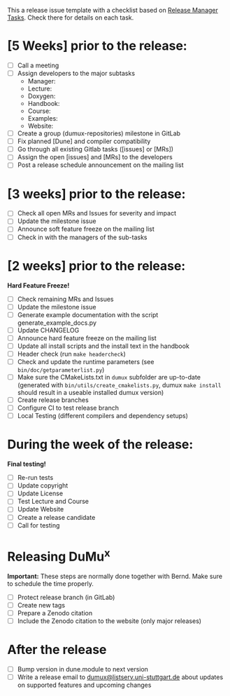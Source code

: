 <!--
This form is for release issue ONLY!
If you're looking for help check out the [readme](/README.md).
-->
This a release issue template with a checklist based on [Release Manager Tasks](https://git.iws.uni-stuttgart.de/dumux-repositories/dumux/-/wikis/Release-Manager-Tasks). Check there for details on each task.
# [5 Weeks] prior to the release:
- [ ]  Call a meeting
- [ ]  Assign developers to the major subtasks
    - Manager:
    - Lecture:
    - Doxygen:
    - Handbook:
    - Course:
    - Examples:
    - Website:
- [ ]  Create a group (dumux-repositories) milestone in GitLab
- [ ]  Fix planned [Dune] and compiler compatibility
- [ ]  Go through all existing Gitlab tasks ([issues] or [MRs])
- [ ]  Assign the open [issues] and [MRs] to the developers
- [ ]  Post a release schedule announcement on the mailing list

# [3 weeks] prior to the release:
- [ ]  Check all open MRs and Issues for severity and impact
- [ ]  Update the milestone issue
- [ ]  Announce soft feature freeze on the mailing list
- [ ]  Check in with the managers of the sub-tasks

# [2 weeks] prior to the release:
__Hard Feature Freeze!__
- [ ]  Check remaining MRs and Issues
- [ ]  Update the milestone issue
- [ ]  Generate example documentation with the script generate_example_docs.py
- [ ]  Update CHANGELOG
- [ ]  Announce hard feature freeze on the mailing list
- [ ]  Update all install scripts and the install text in the handbook
- [ ]  Header check (run `make headercheck`)
- [ ]  Check and update the runtime parameters (see `bin/doc/getparameterlist.py`)
- [ ]  Make sure the CMakeLists.txt in `dumux` subfolder are up-to-date (generated with `bin/utils/create_cmakelists.py`, dumux `make install` should result in a useable installed dumux version)
- [ ]  Create release branches
- [ ]  Configure CI to test release branch
- [ ]  Local Testing (different compilers and dependency setups)

# During the week of the release:
__Final testing!__
- [ ]  Re-run tests
- [ ]  Update copyright
- [ ]  Update License
- [ ]  Test Lecture and Course
- [ ]  Update Website
- [ ]  Create a release candidate
- [ ]  Call for testing

# Releasing DuMu<sup>x</sup>
__Important:__ These steps are normally done together with Bernd. Make sure to schedule the time properly.
- [ ]  Protect release branch (in GitLab)
- [ ]  Create new tags
- [ ]  Prepare a Zenodo citation
- [ ]  Include the Zenodo citation to the website (only major releases)

# After the release
- [ ]  Bump version in dune.module to next version
- [ ]  Write a release email to dumux@listserv.uni-stuttgart.de about updates on supported features and upcoming changes
